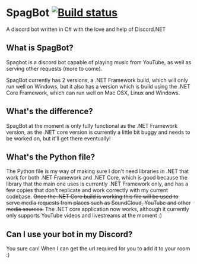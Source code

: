 # SpagBot [![Build status](https://ci.appveyor.com/api/projects/status/psnod85ca34bdvxr?svg=true)](https://ci.appveyor.com/project/JackRyder/spagbot)
A discord bot written in C# with the love and help of Discord.NET


## What is SpagBot?
Spagbot is a discord bot capable of playing music from YouTube, as well as serving other requests (more to come).

SpagBot currently has 2 versions, a .NET Framework build, which will only run well on Windows, but it also has a version which is build using the .NET Core Framework, which can run well on Mac OSX, Linux and Windows.

## What's the difference?

SpagBot at the moment is only fully functional as the .NET Framework version, as the .NET core version is currently a little bit buggy and needs to be worked on, but it'll get there eventually!

## What's the Python file?

The Python file is my way of making sure I don't need libraries in .NET that work for both .NET Framework and .NET Core, which is good because the library that the main one uses is currently .NET Framework only, and has a few copies that don't replicate and work correctly with my current codebase. ~~Once the .NET Core build is working this file will be used to serve media requests from places such as SoundCloud, YouTube and other media sources.~~ The .NET core application now works, although it currently only supports YouTube videos and livestreams at the moment :)

## Can I use your bot in my Discord?

You sure can! When I can get the url required for you to add it to your room :)
